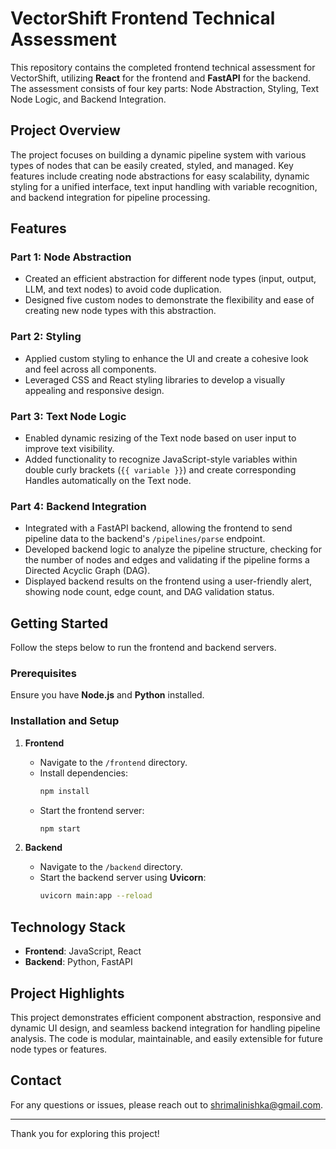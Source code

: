 # VectorShift Frontend Technical Assessment

This repository contains the completed frontend technical assessment for VectorShift, utilizing **React** for the frontend and **FastAPI** for the backend. The assessment consists of four key parts: Node Abstraction, Styling, Text Node Logic, and Backend Integration. 

## Project Overview

The project focuses on building a dynamic pipeline system with various types of nodes that can be easily created, styled, and managed. Key features include creating node abstractions for easy scalability, dynamic styling for a unified interface, text input handling with variable recognition, and backend integration for pipeline processing.

## Features

### Part 1: Node Abstraction
- Created an efficient abstraction for different node types (input, output, LLM, and text nodes) to avoid code duplication.
- Designed five custom nodes to demonstrate the flexibility and ease of creating new node types with this abstraction.

### Part 2: Styling
- Applied custom styling to enhance the UI and create a cohesive look and feel across all components.
- Leveraged CSS and React styling libraries to develop a visually appealing and responsive design.

### Part 3: Text Node Logic
- Enabled dynamic resizing of the Text node based on user input to improve text visibility.
- Added functionality to recognize JavaScript-style variables within double curly brackets (`{{ variable }}`) and create corresponding Handles automatically on the Text node.

### Part 4: Backend Integration
- Integrated with a FastAPI backend, allowing the frontend to send pipeline data to the backend's `/pipelines/parse` endpoint.
- Developed backend logic to analyze the pipeline structure, checking for the number of nodes and edges and validating if the pipeline forms a Directed Acyclic Graph (DAG).
- Displayed backend results on the frontend using a user-friendly alert, showing node count, edge count, and DAG validation status.

## Getting Started

Follow the steps below to run the frontend and backend servers.

### Prerequisites
Ensure you have **Node.js** and **Python** installed.

### Installation and Setup

1. **Frontend**
   - Navigate to the `/frontend` directory.
   - Install dependencies:
     ```bash
     npm install
     ```
   - Start the frontend server:
     ```bash
     npm start
     ```

2. **Backend**
   - Navigate to the `/backend` directory.
   - Start the backend server using **Uvicorn**:
     ```bash
     uvicorn main:app --reload
     ```

## Technology Stack
- **Frontend**: JavaScript, React
- **Backend**: Python, FastAPI

## Project Highlights
This project demonstrates efficient component abstraction, responsive and dynamic UI design, and seamless backend integration for handling pipeline analysis. The code is modular, maintainable, and easily extensible for future node types or features.

## Contact
For any questions or issues, please reach out to [shrimalinishka@gmail.com](mailto:shrimalinishka@gmail.com).

---

Thank you for exploring this project!
